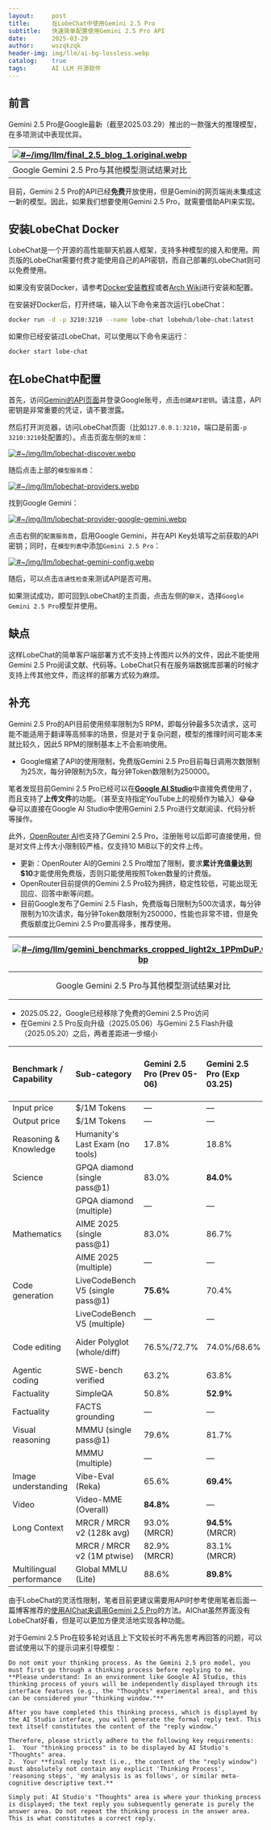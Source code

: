 ```yaml
---
layout:     post
title:      在LobeChat中使用Gemini 2.5 Pro
subtitle:   快速简单配置使用Gemini 2.5 Pro API
date:       2025-03-29
author:     wszqkzqk
header-img: img/llm/ai-bg-lossless.webp
catalog:    true
tags:       AI LLM 开源软件
---
```


## 前言

Gemini 2.5 Pro是Google最新（截至2025.03.29）推出的一款强大的推理模型，在多项测试中表现优异。

|[![#~/img/llm/final_2.5_blog_1.original.webp](/img/llm/final_2.5_blog_1.original.webp)](/img/llm/final_2.5_blog_1.original.webp)|
|:----:|
|Google Gemini 2.5 Pro与其他模型测试结果对比|

目前，Gemini 2.5 Pro的API已经**免费**开放使用，但是Gemini的网页端尚未集成这一新的模型。因此，如果我们想要使用Gemini 2.5 Pro，就需要借助API来实现。

## 安装LobeChat Docker

LobeChat是一个开源的高性能聊天机器人框架，支持多种模型的接入和使用。网页版的LobeChat需要付费才能使用自己的API密钥，而自己部署的LobeChat则可以免费使用。

如果没有安装Docker，请参考[Docker安装教程](https://www.docker.com/get-started)或者[Arch Wiki](https://wiki.archlinux.org/title/Docker)进行安装和配置。

在安装好Docker后，打开终端，输入以下命令来首次运行LobeChat：

```bash
docker run -d -p 3210:3210 --name lobe-chat lobehub/lobe-chat:latest
```

如果你已经安装过LobeChat，可以使用以下命令来运行：

```bash
docker start lobe-chat
```

## 在LobeChat中配置

首先，访问[Gemini的API页面](https://aistudio.google.com/app/apikey)并登录Google账号，点击`创建API密钥`。请注意，API密钥是非常重要的凭证，请不要泄露。

然后打开浏览器，访问LobeChat页面（比如`127.0.0.1:3210`，端口是前面`-p 3210:3210`处配置的）。点击页面左侧的`发现`：

[![#~/img/llm/lobechat-discover.webp](/img/llm/lobechat-discover.webp)](/img/llm/lobechat-discover.webp)

随后点击上部的`模型服务商`：

[![#~/img/llm/lobechat-providers.webp](/img/llm/lobechat-providers.webp)](/img/llm/lobechat-providers.webp)


找到Google Gemini：

[![#~/img/llm/lobechat-provider-google-gemini.webp](/img/llm/lobechat-provider-google-gemini.webp)](/img/llm/lobechat-provider-google-gemini.webp)

点击右侧的`配置服务商`，启用Google Gemini，并在API Key处填写之前获取的API密钥；同时，在`模型列表`中添加`Gemini 2.5 Pro`：

[![#~/img/llm/lobechat-gemini-config.webp](/img/llm/lobechat-gemini-config.webp)](/img/llm/lobechat-gemini-config.webp)

随后，可以点击`连通性检查`来测试API是否可用。

如果测试成功，即可回到LobeChat的主页面，点击左侧的`聊天`，选择`Google Gemini 2.5 Pro`模型并使用。

## 缺点

这样LobeChat的简单客户端部署方式不支持上传图片以外的文件，因此不能使用Gemini 2.5 Pro阅读文献、代码等。LobeChat只有在服务端数据库部署的时候才支持上传其他文件，而这样的部署方式较为麻烦。

## 补充

Gemini 2.5 Pro的API目前使用频率限制为5 RPM，即每分钟最多5次请求，这可能不能适用于翻译等高频率的场景，但是对于复杂问题，模型的推理时间可能本来就比较久，因此5 RPM的限制基本上不会影响使用。
* Google缩紧了API的使用限制，免费版Gemini 2.5 Pro目前每日调用次数限制为25次，每分钟限制为5次，每分钟Token数限制为250000。

笔者发现目前Gemini 2.5 Pro已经可以在[**Google AI Studio**](https://aistudio.google.com/)中直接免费使用了，而且支持了**上传文件**的功能。（甚至支持指定YouTube上的视频作为输入）😂😂😂可以直接在Google AI Studio中使用Gemini 2.5 Pro进行文献阅读、代码分析等操作。

此外，[OpenRouter AI](https://openrouter.ai)也支持了Gemini 2.5 Pro，注册账号以后即可直接使用，但是对文件上传大小限制较严格，仅支持10 MiB以下的文件上传。
* 更新：OpenRouter AI的Gemini 2.5 Pro增加了限制，要求**累计充值量达到$10**才能使用免费版，否则只能使用按照Token数量的计费版。
* OpenRouter目前提供的Gemini 2.5 Pro较为拥挤，稳定性较低，可能出现无回应、回答中断等问题。
* 目前Google发布了Gemini 2.5 Flash，免费版每日限制为500次请求，每分钟限制为10次请求，每分钟Token数限制为250000，性能也非常不错，但是免费版额度比Gemini 2.5 Pro要高得多，推荐使用。

|[![#~/img/llm/gemini_benchmarks_cropped_light2x_1PPmDuP.webp](/img/llm/gemini_benchmarks_cropped_light2x_1PPmDuP.webp)](/img/llm/gemini_benchmarks_cropped_light2x_1PPmDuP.webp)|[![#~/img/llm/gemini_2-5_flashcomp_benchmarks_dark2x.original-lossless.webp](/img/llm/gemini_2-5_flashcomp_benchmarks_dark2x.original-lossless.webp)](/img/llm/gemini_2-5_flashcomp_benchmarks_dark2x.original-lossless.webp)|
|:----:|:----:|
|Google Gemini 2.5 Pro与其他模型测试结果对比|Google Gemini 2.5 Flash与其他模型测试结果对比|

* 2025.05.22，Google已经移除了免费的Gemini 2.5 Pro访问
* 在Gemini 2.5 Pro反向升级（2025.05.06）与Gemini 2.5 Flash升级（2025.05.20）之后，两者差距进一步缩小

| Benchmark / Capability              | Sub-category           | Gemini 2.5 Pro (Prev 05-06) | Gemini 2.5 Pro (Exp 03.25) | Gemini 2.5 Flash (Prev 05-20 Thinking) | Gemini 2.0 Flash | OpenAI o4-mini | OpenAI o3 | OpenAI GPT-4.1 | Claude 3.7 Sonnet (64K Ext.) | Grok 3 Beta (Ext.) | DeepSeek R1 |
| :---------------------------------- | :--------------------- | :-------------------------- | :------------------------- | :------------------------------------- | :--------------- | :------------- | :-------- | :------------- | :--------------------------- | :----------------- | :---------- |
| Input price                         | $/1M Tokens            | —                           | —                          | $0.15                                  | $0.10            | $1.10          | —         | —              | $3.00                        | $3.00              | $0.55       |
| Output price                        | $/1M Tokens            | —                           | —                          | $0.60                                  | $0.40            | $4.40          | —         | —              | $15.00                       | $15.00             | $2.19       |
| Reasoning & Knowledge               | Humanity's Last Exam (no tools) | 17.8%                       | 18.8%                      | 11.0%                                  | 5.1%             | 14.3%          | 20.3%     | 5.4%           | 8.9%                         | —                  | 8.6%*       |
| Science                             | GPQA diamond (single pass@1) | 83.0%                       | **84.0%**                  | 82.8%                                  | 60.1%            | 81.4%          | 83.3%     | 66.3%          | 78.2%                        | 80.2%              | 71.5%       |
|                                     | GPQA diamond (multiple)  | —                           | —                          | —                                      | —                | —              | —         | —              | —                            | **84.8%**          | —           |
| Mathematics                         | AIME 2025 (single pass@1) | 83.0%                       | 86.7%                      | 72.0%                                  | 27.5%            | **92.7%**      | 88.9%     | —              | 49.5%                        | 77.3%              | 70.0%       |
|                                     | AIME 2025 (multiple)   | —                           | —                          | —                                      | —                | —              | —         | —              | —                            | **93.3%**          | —           |
| Code generation                     | LiveCodeBench V5 (single pass@1) | **75.6%**                   | 70.4%                      | 63.9%                                  | 34.5%            | —              | —         | —              | —                            | 70.6%              | 64.3%       |
|                                     | LiveCodeBench V5 (multiple) | —                           | —                          | —                                      | —                | —              | —         | —              | —                            | **79.4%**          | —           |
| Code editing                        | Aider Polyglot (whole/diff) | 76.5%/72.7%                 | 74.0%/68.6%                | 61.9%/56.7%                            | 22.2%            | 68.9%/58.2%    | **81.3%/79.6%** | 51.6%/52.9%    | 64.9%                        | 53.3%              | 56.9% (diff only in Img1) |
| Agentic coding                      | SWE-bench verified         | 63.2%                       | 63.8%                      | 60.4%                                  | —                | 68.1%          | 69.1%     | 54.6%          | **70.3%**                    | —                  | 49.2%       |
| Factuality                          | SimpleQA                   | 50.8%                       | **52.9%**                  | 26.9%                                  | 29.9%            | —              | 49.4%     | 41.6%          | —                            | 43.6%              | 30.1%       |
| Factuality                          | FACTS grounding            | —                           | —                          | **85.3%**                              | 84.6%            | 62.1%          | —         | —              | 78.8%                        | 74.8%              | 56.8%       |
| Visual reasoning                    | MMMU (single pass@1)     | 79.6%                       | 81.7%                      | 79.7%                                  | 71.7%            | 81.6%          | **82.9%** | 75.0%          | 75.0%                        | 76.0%              | no MM sup.  |
|                                     | MMMU (multiple)          | —                           | —                          | —                                      | —                | —              | —         | —              | —                            | 78.0%              | no MM sup.  |
| Image understanding                 | Vibe-Eval (Reka)           | 65.6%                       | **69.4%**                  | 65.4%                                  | 56.4%            | —              | —         | —              | —                            | —                  | no MM sup.  |
| Video                               | Video-MME (Overall)        | **84.8%**                   | —                          | —                                      | —                | —              | —         | —              | —                            | —                  | no MM sup.  |
| Long Context                        | MRCR / MRCR v2 (128k avg)  | 93.0% (MRCR)                | **94.5%** (MRCR)           | 74.0% (v2)                             | 36.0% (v2)       | 49.0% (v2)     | —         | —              | —                            | 54.0% (v2)         | 45.0% (v2)  |
|                                     | MRCR / MRCR v2 (1M ptwise) | 82.9% (MRCR)                | 83.1% (MRCR)               | 32.0% (v2)                             | 6.0% (v2)        | —              | —         | —              | —                            | —                  | —           |
| Multilingual performance            | Global MMLU (Lite)         | 88.6%                       | **89.8%**                  | 88.4%                                  | 83.4%            | —              | —         | —              | —                            | —                  | —           |

由于LobeChat的灵活性限制，笔者目前更建议需要用API时参考使用笔者后面一篇博客推荐的[使用AIChat来调用Gemini 2.5 Pro](https://wszqkzqk.github.io/2025/03/30/config-and-use-aichat/)的方法。AIChat虽然界面没有LobeChat好看，但是可以更加方便灵活地实现各种功能。

对于Gemini 2.5 Pro在较多轮对话且上下文较长时不再先思考再回答的问题，可以尝试使用以下的提示词来引导模型：

```
Do not omit your thinking process. As the Gemini 2.5 pro model, you must first go through a thinking process before replying to me. **Please understand: In an environment like Google AI Studio, this thinking process of yours will be independently displayed through its interface features (e.g., the "Thoughts" experimental area), and this can be considered your "thinking window."**

After you have completed this thinking process, which is displayed by the AI Studio interface, you will generate the formal reply text. This text itself constitutes the content of the "reply window."

Therefore, please strictly adhere to the following key requirements:
1.  Your "thinking process" is to be displayed by AI Studio's "Thoughts" area.
2.  Your **final reply text (i.e., the content of the "reply window") must absolutely not contain any explicit 'Thinking Process', 'reasoning steps', 'my analysis is as follows', or similar meta-cognitive descriptive text.**

Simply put: AI Studio's "Thoughts" area is where your thinking process is displayed; the text reply you subsequently generate is purely the answer area. Do not repeat the thinking process in the answer area. This is what constitutes a correct reply.
```
